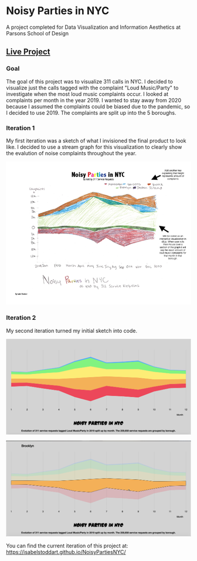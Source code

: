 # Noisy Parties in NYC
A project completed for Data Visualization and Information Aesthetics at Parsons School of Design

## [Live Project](https://isabelstoddart.github.io/NoisyPartiesNYC/)

### Goal
The goal of this project was to visualize 311 calls in NYC. I decided to visualize just the calls tagged with the complaint "Loud Music/Party" to investigate when the most loud music complaints occur. I looked at complaints per month in the year 2019. I wanted to stay away from 2020 because I assumed the complaints could be biased due to the pandemic, so I decided to use 2019. The complaints are split up into the 5 boroughs. 

### Iteration 1
My first iteration was a sketch of what I invisioned the final product to look like. I decided to use a stream graph for this visualization to clearly show the evalution of noise complaints throughout the year.

![](firstiter.png)

### Iteration 2
My second iteration turned my initial sketch into code. 

![](iter2pic1.png)

![](iter2pic2.png)

You can find the current iteration of this project at: https://isabelstoddart.github.io/NoisyPartiesNYC/
